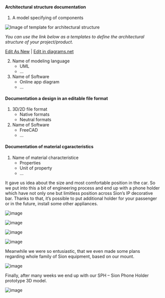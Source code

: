   #### Architectural structure documentation
  1. A model specifying of components
 
 ![Image of template for architectural structure ](https://github.com/OPEN-NEXT/wp2.3_Guideline-for-documentation-of-OSH-design-reuse/blob/main/Sources/Images/Architectural%20structure%20for%20template.jpg)
 
  *You can use the link below as a templates to define the architectural structure of your project/product.*
 
 <a href="https://app.diagrams.net/#Hamerezoji1362%2Fdrawio-github%2Fmaster%2FArchitectural%20model%20of%20mechanical%20structure%20for%20template.drawio" target="_blank">Edit As New</a> | <a href="https://app.diagrams.net/#Hamerezoji1362%2Fdrawio-github%2Fmaster%2F%20Architectural%20model%20of%20mechanical%20structure%20for%20template.png" target="_blank">Edit in diagrams.net</a>
 
 
  2. Name of modeling language
     * UML
     * ...
  3. Name of Software
     * Online app diagram
     * ...


 #### Documentation a design in an editable file format
  1. 3D/2D file format
     * Native formats
     * Neutral formats
  2. Name of Software
     * FreeCAD
     * ...

  #### Documentation of material cgaracteristics
  1. Name of material characteristice
     * Properties
     * Unit of property
     * ...

It gave us idea about the size and most comfortable position in the car. So we put into this a bit of engineering process and end up with a phone holder which have not only one but limitless position across Sion’s IP decorative bar. Thanks to that, it’s possible to put additional holder for your passenger or in the future, install some other appliances.

![image](https://user-images.githubusercontent.com/59058909/122758403-0cb5c380-d299-11eb-9e4a-0672bc45260c.png)

![image](https://user-images.githubusercontent.com/59058909/122758422-117a7780-d299-11eb-9994-6170daa01fef.png)

![image](https://user-images.githubusercontent.com/59058909/122758593-44bd0680-d299-11eb-9def-47e40bde84f7.png)

![image](https://user-images.githubusercontent.com/59058909/122758644-569ea980-d299-11eb-9a8f-365199fe5c99.png)

Meanwhile we were so entusiastic, that we even made some plans regarding whole family of Sion equipment, based on our mount.

![image](https://user-images.githubusercontent.com/59058909/122758677-60281180-d299-11eb-90c5-2df3a5c23d15.png)

Finally, after many weeks we end up with our SPH – Sion Phone Holder prototype 3D model.

![image](https://user-images.githubusercontent.com/59058909/122758712-6918e300-d299-11eb-9ec0-d99c639aa6b7.png)
